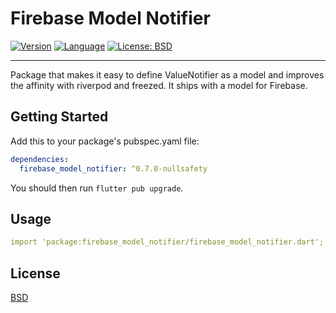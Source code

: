 # Firebase Model Notifier

[![Version](https://img.shields.io/badge/version-0.7.0-blue.svg)](https://mathru.net)
[![Language](https://img.shields.io/badge/language-dart-blue.svg)](https://dart.dev/)
[![License: BSD](https://img.shields.io/badge/license-BSD-purple.svg)](https://opensource.org/licenses/BSD-3-Clause)

---------------------------------------

Package that makes it easy to define ValueNotifier as a model and improves the affinity with riverpod and freezed.
It ships with a model for Firebase.

## Getting Started

Add this to your package's pubspec.yaml file:
```yaml
dependencies:
  firebase_model_notifier: ^0.7.0-nullsafety
```
You should then run `flutter pub upgrade`.

## Usage

```yaml
import 'package:firebase_model_notifier/firebase_model_notifier.dart';
```

## License

[BSD](LICENSE)